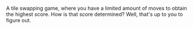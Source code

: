 A tile swapping game, where you have a limited amount of moves to obtain the highest score. How is that score determined? Well, that's up to you to figure out.